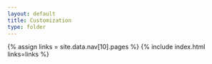 ```yaml
---
layout: default
title: Customization
type: folder
---
```


{% assign links = site.data.nav[10].pages %}
{% include index.html links=links %}